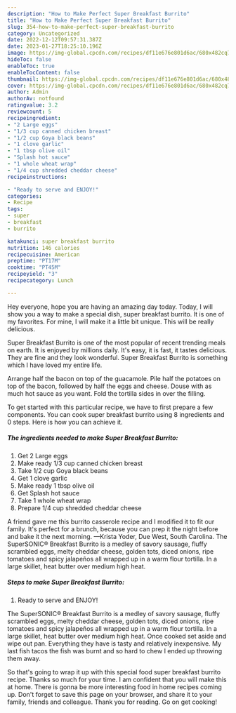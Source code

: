 ```yaml
---
description: "How to Make Perfect Super Breakfast Burrito"
title: "How to Make Perfect Super Breakfast Burrito"
slug: 354-how-to-make-perfect-super-breakfast-burrito
category: Uncategorized
date: 2022-12-12T09:57:31.387Z
date: 2023-01-27T18:25:10.196Z
image: https://img-global.cpcdn.com/recipes/df11e676e801d6ac/680x482cq70/super-breakfast-burrito-recipe-main-photo.jpg
hideToc: false
enableToc: true
enableTocContent: false
thumbnail: https://img-global.cpcdn.com/recipes/df11e676e801d6ac/680x482cq70/super-breakfast-burrito-recipe-main-photo.jpg
cover: https://img-global.cpcdn.com/recipes/df11e676e801d6ac/680x482cq70/super-breakfast-burrito-recipe-main-photo.jpg
author: Admin
authorAv: notfound
ratingvalue: 3.2
reviewcount: 5
recipeingredient:
- "2 Large eggs"
- "1/3 cup canned chicken breast"
- "1/2 cup Goya black beans"
- "1 clove garlic"
- "1 tbsp olive oil"
- "Splash hot sauce"
- "1 whole wheat wrap"
- "1/4 cup shredded cheddar cheese"
recipeinstructions:

- "Ready to serve and ENJOY!"
categories:
- Recipe
tags:
- super
- breakfast
- burrito

katakunci: super breakfast burrito 
nutrition: 146 calories
recipecuisine: American
preptime: "PT17M"
cooktime: "PT45M"
recipeyield: "3"
recipecategory: Lunch

---
```



Hey everyone, hope you are having an amazing day today. Today, I will show you a way to make a special dish, super breakfast burrito. It is one of my favorites. For mine, I will make it a little bit unique. This will be really delicious.

Super Breakfast Burrito is one of the most popular of recent trending meals on earth. It is enjoyed by millions daily. It's easy, it is fast, it tastes delicious. They are fine and they look wonderful. Super Breakfast Burrito is something which I have loved my entire life.

Arrange half the bacon on top of the guacamole. Pile half the potatoes on top of the bacon, followed by half the eggs and cheese. Douse with as much hot sauce as you want. Fold the tortilla sides in over the filling.


To get started with this particular recipe, we have to first prepare a few components. You can cook super breakfast burrito using 8 ingredients and 0 steps. Here is how you can achieve it.

<!--inarticleads1-->

##### The ingredients needed to make Super Breakfast Burrito:

1. Get 2 Large eggs
1. Make ready 1/3 cup canned chicken breast
1. Take 1/2 cup Goya black beans
1. Get 1 clove garlic
1. Make ready 1 tbsp olive oil
1. Get Splash hot sauce
1. Take 1 whole wheat wrap
1. Prepare 1/4 cup shredded cheddar cheese


A friend gave me this burrito casserole recipe and I modified it to fit our family. It&#39;s perfect for a brunch, because you can prep it the night before and bake it the next morning. —Krista Yoder, Due West, South Carolina. The SuperSONIC® Breakfast Burrito is a medley of savory sausage, fluffy scrambled eggs, melty cheddar cheese, golden tots, diced onions, ripe tomatoes and spicy jalapeños all wrapped up in a warm flour tortilla. In a large skillet, heat butter over medium high heat. 

<!--inarticleads2-->

##### Steps to make Super Breakfast Burrito:


1. Ready to serve and ENJOY!

The SuperSONIC® Breakfast Burrito is a medley of savory sausage, fluffy scrambled eggs, melty cheddar cheese, golden tots, diced onions, ripe tomatoes and spicy jalapeños all wrapped up in a warm flour tortilla. In a large skillet, heat butter over medium high heat. Once cooked set aside and wipe out pan. Everything they have is tasty and relatively inexpensive. My last fish tacos the fish was burnt and so hard to chew I ended up throwing them away. 

So that's going to wrap it up with this special food super breakfast burrito recipe. Thanks so much for your time. I am confident that you will make this at home. There is gonna be more interesting food in home recipes coming up. Don't forget to save this page on your browser, and share it to your family, friends and colleague. Thank you for reading. Go on get cooking!
